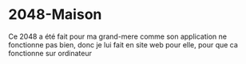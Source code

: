 # 2048-Maison

Ce 2048 a été fait pour ma grand-mere comme son application ne fonctionne pas bien, donc je lui fait en site web pour elle, pour que ca fonctionne sur ordinateur
